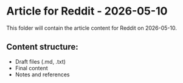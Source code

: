 # Article for Reddit - 2026-05-10

This folder will contain the article content for Reddit on 2026-05-10.

## Content structure:
- Draft files (.md, .txt)
- Final content
- Notes and references
